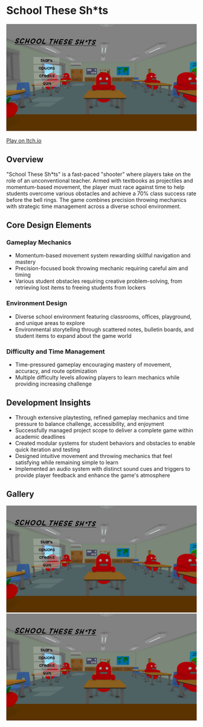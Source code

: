 # School These Sh*ts

![Game Screenshot](./main.png)

[Play on Itch.io](https://danielnoam.itch.io/school-these-shts)

<div class="project-card">

## Overview

"School These Sh*ts" is a fast-paced "shooter" where players take on the role of an unconventional teacher. Armed with textbooks as projectiles and momentum-based movement, the player must race against time to help students overcome various obstacles and achieve a 70% class success rate before the bell rings. The game combines precision throwing mechanics with strategic time management across a diverse school environment.

## Core Design Elements

### Gameplay Mechanics

- Momentum-based movement system rewarding skillful navigation and mastery
- Precision-focused book throwing mechanic requiring careful aim and timing
- Various student obstacles requiring creative problem-solving, from retrieving lost items to freeing students from lockers

### Environment Design

- Diverse school environment featuring classrooms, offices, playground, and unique areas to explore
- Environmental storytelling through scattered notes, bulletin boards, and student items to expand about the game world

### Difficulty and Time Management

- Time-pressured gameplay encouraging mastery of movement, accuracy, and route optimization
- Multiple difficulty levels allowing players to learn mechanics while providing increasing challenge

## Development Insights

- Through extensive playtesting, refined gameplay mechanics and time pressure to balance challenge, accessibility, and enjoyment
- Successfully managed project scope to deliver a complete game within academic deadlines
- Created modular systems for student behaviors and obstacles to enable quick iteration and testing
- Designed intuitive movement and throwing mechanics that feel satisfying while remaining simple to learn
- Implemented an audio system with distinct sound cues and triggers to provide player feedback and enhance the game's atmosphere

</div>

## Gallery

<div class="image-gallery">
    <img src="./gameplay1.png" alt="Gameplay showing book throwing mechanic">
    <img src="./gameplay2.png" alt="Classroom environment">
</div>
